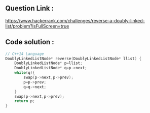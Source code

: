 ## Question Link :

https://www.hackerrank.com/challenges/reverse-a-doubly-linked-list/problem?isFullScreen=true

## Code solution :

```cpp
// C++14 Language
DoublyLinkedListNode* reverse(DoublyLinkedListNode* llist) {
    DoublyLinkedListNode* p=llist;
    DoublyLinkedListNode* q=p->next;    
    while(q){
        swap(p->next,p->prev);
        p=p->prev;
        q=q->next;
    }    
    swap(p->next,p->prev);
    return p;
}

```